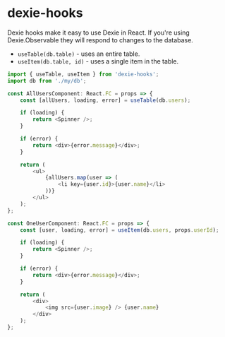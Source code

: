 # dexie-hooks

Dexie hooks make it easy to use Dexie in React. If you're using Dexie.Observable they will respond to changes to the database.

-   `useTable(db.table)` - uses an entire table.
-   `useItem(db.table, id)` - uses a single item in the table.

```typescript
import { useTable, useItem } from 'dexie-hooks';
import db from './my/db';

const AllUsersComponent: React.FC = props => {
    const [allUsers, loading, error] = useTable(db.users);

    if (loading) {
        return <Spinner />;
    }

    if (error) {
        return <div>{error.message}</div>;
    }

    return (
        <ul>
            {allUsers.map(user => (
                <li key={user.id}>{user.name}</li>
            ))}
        </ul>
    );
};

const OneUserComponent: React.FC = props => {
    const [user, loading, error] = useItem(db.users, props.userId);

    if (loading) {
        return <Spinner />;
    }

    if (error) {
        return <div>{error.message}</div>;
    }

    return (
        <div>
            <img src={user.image} /> {user.name}
        </div>
    );
};
```
